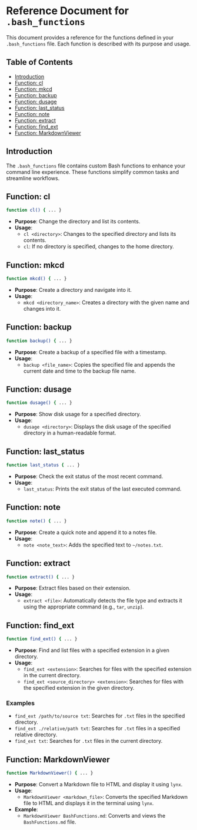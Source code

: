 # Reference Document for `.bash_functions`

This document provides a reference for the functions defined in your `.bash_functions` file. Each function is described with its purpose and usage.

## Table of Contents

- [Introduction](#introduction)
- [Function: cl](#function-cl)
- [Function: mkcd](#function-mkcd)
- [Function: backup](#function-backup)
- [Function: dusage](#function-dusage)
- [Function: last_status](#function-last_status)
- [Function: note](#function-note)
- [Function: extract](#function-extract)
- [Function: find_ext](#function-find_ext)
- [Function: MarkdownViewer](#function-MarkdownViewer)

## Introduction

The `.bash_functions` file contains custom Bash functions to enhance your command line experience. These functions simplify common tasks and streamline workflows.

## Function: cl

```bash
function cl() { ... }
```

- **Purpose**: Change the directory and list its contents.
- **Usage**: 
  - `cl <directory>`: Changes to the specified directory and lists its contents.
  - `cl`: If no directory is specified, changes to the home directory.

## Function: mkcd

```bash
function mkcd() { ... }
```

- **Purpose**: Create a directory and navigate into it.
- **Usage**: 
  - `mkcd <directory_name>`: Creates a directory with the given name and changes into it.

## Function: backup

```bash
function backup() { ... }
```

- **Purpose**: Create a backup of a specified file with a timestamp.
- **Usage**: 
  - `backup <file_name>`: Copies the specified file and appends the current date and time to the backup file name.

## Function: dusage

```bash
function dusage() { ... }
```

- **Purpose**: Show disk usage for a specified directory.
- **Usage**: 
  - `dusage <directory>`: Displays the disk usage of the specified directory in a human-readable format.

## Function: last_status

```bash
function last_status { ... }
```

- **Purpose**: Check the exit status of the most recent command.
- **Usage**: 
  - `last_status`: Prints the exit status of the last executed command.

## Function: note

```bash
function note() { ... }
```

- **Purpose**: Create a quick note and append it to a notes file.
- **Usage**: 
  - `note <note_text>`: Adds the specified text to `~/notes.txt`.

## Function: extract

```bash
function extract() { ... }
```

- **Purpose**: Extract files based on their extension.
- **Usage**: 
  - `extract <file>`: Automatically detects the file type and extracts it using the appropriate command (e.g., `tar`, `unzip`).

## Function: find_ext

```bash
function find_ext() { ... }
```

- **Purpose**: Find and list files with a specified extension in a given directory.
- **Usage**: 
  - `find_ext <extension>`: Searches for files with the specified extension in the current directory.
  - `find_ext <source_directory> <extension>`: Searches for files with the specified extension in the given directory.

### Examples

- `find_ext /path/to/source txt`: Searches for `.txt` files in the specified directory.
- `find_ext ./relative/path txt`: Searches for `.txt` files in a specified relative directory.
- `find_ext txt`: Searches for `.txt` files in the current directory.

## Function: MarkdownViewer

```bash
function MarkdownViewer() { ... }
```

- **Purpose**: Convert a Markdown file to HTML and display it using `lynx`.
- **Usage**: 
  - `MarkdownViewer <markdown_file>`: Converts the specified Markdown file to HTML and displays it in the terminal using `lynx`.
- **Example**:
  - `MarkdownViewer BashFunctions.md`: Converts and views the `BashFunctions.md` file.
